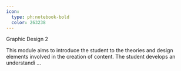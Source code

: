 ```yaml
---
icon:
  type: ph:notebook-bold
  color: 263238
---
```

Graphic Design 2

This module aims to introduce the student to the theories and design elements involved in the creation of content. The student develops an understandi ... 
